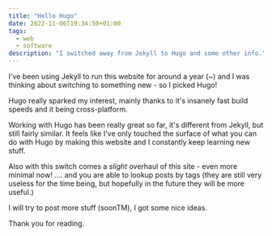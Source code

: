 ```yaml
---
title: "Hello Hugo"
date: 2022-11-06T19:34:50+01:00
tags:
  - web
  - software
description: "I switched away from Jekyll to Hugo and some other info."
---
```


I've been using Jekyll to run this website for around a year (~) and I was thinking about switching to something new - so I picked Hugo!

Hugo really sparked my interest, mainly thanks to it's insanely fast build speeds and it being cross-platform.

Working with Hugo has been really great so far, it's different from Jekyll, but still fairly similar. It feels like I've only touched the surface of what you can do with Hugo by making this website and I constantly keep learning new stuff.

Also with this switch comes a *slight* overhaul of this site - even more minimal now! .... and you are able to lookup posts by tags (they are still very useless for the time being, but hopefully in the future they will be more useful.)

I will try to post more stuff (soonTM), I got some nice ideas.

Thank you for reading. 